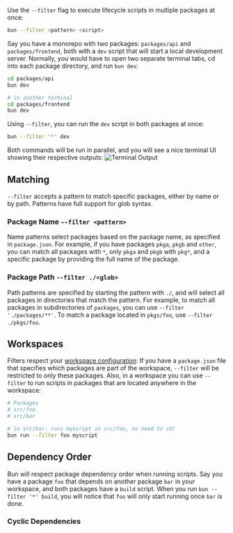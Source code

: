 Use the `--filter` flag to execute lifecycle scripts in multiple packages at once:

```bash
bun --filter <pattern> <script>
```

Say you have a monorepo with two packages: `packages/api` and `packages/frontend`, both with a `dev` script that will start a local development server. Normally, you would have to open two separate terminal tabs, cd into each package directory, and run `bun dev`:

```bash
cd packages/api
bun dev

# in another terminal
cd packages/frontend
bun dev
```

Using `--filter`, you can run the `dev` script in both packages at once:

```bash
bun --filter '*' dev
```

Both commands will be run in parallel, and you will see a nice terminal UI showing their respective outputs:
![Terminal Output](https://github.com/oven-sh/bun/assets/48869301/2a103e42-9921-4c33-948f-a1ad6e6bac71)

## Matching

`--filter` accepts a pattern to match specific packages, either by name or by path. Patterns have full support for glob syntax.

### Package Name `--filter <pattern>`

Name patterns select packages based on the package name, as specified in `package.json`. For example, if you have packages `pkga`, `pkgb` and `other`, you can match all packages with `*`, only `pkga` and `pkgb` with `pkg*`, and a specific package by providing the full name of the package.

### Package Path `--filter ./<glob>`

Path patterns are specified by starting the pattern with `./`, and will select all packages in directories that match the pattern. For example, to match all packages in subdirectories of `packages`, you can use `--filter './packages/**'`. To match a package located in `pkgs/foo`, use `--filter ./pkgs/foo`.

## Workspaces

Filters respect your [workspace configuration](https://bun.sh/docs/install/workspaces): If you have a `package.json` file that specifies which packages are part of the workspace,
`--filter` will be restricted to only these packages. Also, in a workspace you can use `--filter` to run scripts in packages that are located anywhere in the workspace:

```bash
# Packages
# src/foo
# src/bar

# in src/bar: runs myscript in src/foo, no need to cd!
bun run --filter foo myscript
```

## Dependency Order

Bun will respect package dependency order when running scripts. Say you have a package `foo` that depends on another package `bar` in your workspace, and both packages have a `build` script. When you run `bun --filter '*' build`, you will notice that `foo` will only start running once `bar` is done.

### Cyclic Dependencies
